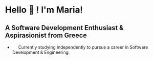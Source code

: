 # Hello 👋 ! I'm Maria!

## A Software Development Enthusiast & Aspirasionist from Greece

- <img src="https://github.com/mtsioni/mtsioni/assets/95755182/4158f237-953c-4830-9d5c-49f81a921899" height="15"> Currently studying independently to pursue a career in Software Development & Engineering.
